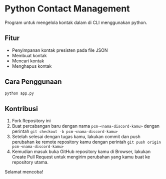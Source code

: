 # Python Contact Management

Program untuk mengelola kontak dalam di CLI menggunakan python.

## Fitur

- Penyimpanan kontak presisten pada file JSON
- Membuat kontak
- Mencari kontak
- Menghapus kontak

## Cara Penggunaan

```bash
python app.py
```

## Kontribusi

1. Fork Repository ini
2. Buat percabangan baru dengan nama `pcm-<nama-discord-kamu>` dengan perintah `git checkout -b pcm-<nama-discord-kamu>`
3. Setelah selesai dengan tugas kamu, lakukan commit dan push perubahan ke remote repository kamu dengan perintah `git push origin pcm-<nama-discord-kamu>`
4. Kemudian masuk buka GitHub repository kamu di Browser, lakukan Create Pull Request untuk mengirim perubahan yang kamu buat ke repository utama.

Selamat mencoba!